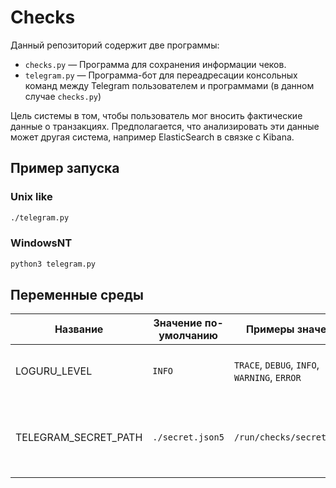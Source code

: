 # Checks
Данный репозиторий содержит две программы:

* `checks.py` — Программа для сохранения информации чеков.
* `telegram.py` — Программа-бот для переадресации консольных команд между Telegram пользователем и программами (в данном случае `checks.py`)

Цель системы в том, чтобы пользователь мог вносить фактические данные о транзакциях. Предполагается, что анализировать эти данные может другая система, например ElasticSearch в связке с Kibana.

## Пример запуска

### Unix like

```bash
./telegram.py
```

### WindowsNT

```cmd
python3 telegram.py
```

## Переменные среды

| Название             | Значение по-умолчанию | Примеры значений                             | Описание   |
|----------------------|-----------------------|----------------------------------------------|------------|
| LOGURU_LEVEL         | `INFO`                | `TRACE`, `DEBUG`, `INFO`, `WARNING`, `ERROR` | Уровень журналирования информации в консоль.
| TELEGRAM_SECRET_PATH | `./secret.json5`      | `/run/checks/secret.json5`                   | Место в файловой системе, где хранятся секретные настройки.
